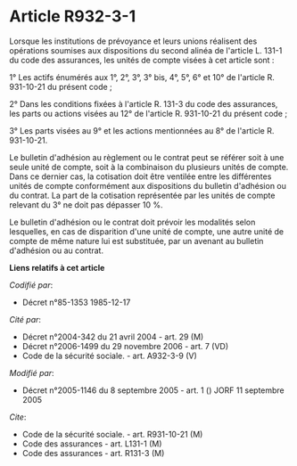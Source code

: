 # Article R932-3-1

Lorsque les institutions de prévoyance et leurs unions réalisent des opérations soumises aux dispositions du second alinéa de
l'article L. 131-1 du code des assurances, les unités de compte visées à cet article sont :

1° Les actifs énumérés aux 1°, 2°, 3°, 3° bis, 4°, 5°, 6° et 10° de l'article R. 931-10-21 du présent code ;

2° Dans les conditions fixées à l'article R. 131-3 du code des assurances, les parts ou actions visées au 12° de l'article R.
931-10-21 du présent code ;

3° Les parts visées au 9° et les actions mentionnées au 8° de l'article R. 931-10-21.

Le bulletin d'adhésion au règlement ou le contrat peut se référer soit à une seule unité de compte, soit à la combinaison du
plusieurs unités de compte. Dans ce dernier cas, la cotisation doit être ventilée entre les différentes unités de compte
conformément aux dispositions du bulletin d'adhésion ou du contrat. La part de la cotisation représentée par les unités de
compte relevant du 3° ne doit pas dépasser 10 %.

Le bulletin d'adhésion ou le contrat doit prévoir les modalités selon lesquelles, en cas de disparition d'une unité de
compte, une autre unité de compte de même nature lui est substituée, par un avenant au bulletin d'adhésion ou au contrat.

**Liens relatifs à cet article**

_Codifié par_:

  - Décret n°85-1353 1985-12-17

_Cité par_:

  - Décret n°2004-342 du 21 avril 2004 - art. 29 (M)
  - Décret n°2006-1499 du 29 novembre 2006 - art. 7 (VD)
  - Code de la sécurité sociale. - art. A932-3-9 (V)

_Modifié par_:

  - Décret n°2005-1146 du 8 septembre 2005 - art. 1 () JORF 11 septembre 2005

_Cite_:

  - Code de la sécurité sociale. - art. R931-10-21 (M)
  - Code des assurances - art. L131-1 (M)
  - Code des assurances - art. R131-3 (M)

